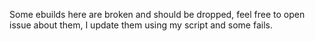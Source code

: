 Some ebuilds here are broken and should be dropped, feel free to open issue about them,
I update them using my script and some fails.
